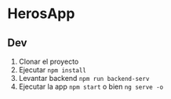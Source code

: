 # HerosApp

## Dev
1. Clonar el proyecto
2. Ejecutar ```npm install```
3. Levantar backend ```npm run backend-serv```
4. Ejecutar la app ```npm start``` o bien ```ng serve -o```